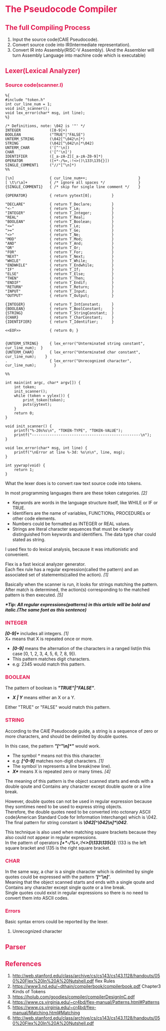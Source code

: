 # __The Pseudocode Compiler__

## __The full Compiling Process__
1. Input the source code(CAIE Pseudocode).
2. Convert source code into IR(Intermediate representation).
3. Convert IR into Assembly(RISC-V Assembly).
(And the Assembler will turn Assembly Language into machine code which is executable)

## __Lexer(Lexical Analyzer)__
### Source code(scanner.l)

```
%{
#include "token.h"
int cur_line_num = 1;
void init_scanner();
void lex_error(char* msg, int line);
%}

/* Definitions, note: \042 is '"' */
INTEGER             ([0-9]+)
BOOLEAN             ("TRUE"|"FALSE")
UNTERM_STRING       (\042[^\042\n]*)
STRING              (\042[^\042\n]*\042)
UNTERM_CHAR         ('[^'\n])
CHAR                ('[^'\n]')
IDENTIFIER          ([_a-zA-Z][_a-zA-Z0-9]*)
OPERATOR            ([+*-/%=,:!<>()\133\135{}])
SINGLE_COMMENT1     ("//"[^\n]*)
%%

[\n]                { cur_line_num++;                       }
[ \t\r\a]+          { /* ignore all spaces */               }
{SINGLE_COMMENT1}   { /* skip for single line comment */    }

{OPERATOR}          { return yytext[0];         }   

"DECLARE"           { return T_Declare;         }
"<-"                { return T_Lm;              }
"INTEGER"           { return T_Integer;         }
"REAL"              { return T_Real;            }
"BOOLEAN"           { return T_Boolean;         }
"<="                { return T_Le;              }
">="                { return T_Ge;              }
"<>"                { return T_Ne;              }
"MOD"               { return T_Mod;             }
"AND"               { return T_And;             }
"OR"                { return T_Or;              }
"FOR"               { return T_For;             }
"NEXT"              { return T_Next;            }
"WHILE"             { return T_While;           }
"ENDWHILE"          { return T_Endwhile;        }
"IF"                { return T_If;              }
"ELSE"              { return T_Else;            }
"THEN"              { return T_Then;            }
"ENDIF"             { return T_Endif;           }
"RETURN"            { return T_Return;          }
"INPUT"             { return T_Input;           }
"OUTPUT"            { return T_Output;          }

{INTEGER}           { return T_IntConstant;     }
{BOOLEAN}           { return T_BoolConstant;    }
{STRING}            { return T_StringConstant;  }
{CHAR}              { return T_CharConstant;    }
{IDENTIFIER}        { return T_Identifier;      }

<<EOF>>             { return 0; }


{UNTERM_STRING}     { lex_error("Unterminated string constant", cur_line_num);  }
{UNTERM_CHAR}       { lex_error("Unterminated char constant", cur_line_num);    }
.                   { lex_error("Unrecognized character", cur_line_num);        }

%%

int main(int argc, char* argv[]) {
    int token;
    init_scanner();
    while (token = yylex()) {
        print_token(token);
        puts(yytext);
    }
    return 0;
}

void init_scanner() {
    printf("%-20s%s\n", "TOKEN-TYPE", "TOKEN-VALUE");
    printf("-------------------------------------------------\n");
}

void lex_error(char* msg, int line) {
    printf("\nError at line %-3d: %s\n\n", line, msg);
}

int yywrap(void) {
    return 1;
}
```

What the lexer does is to convert raw text source code into tokens.  

In most programming languages there are these token categories. *[2]*
- Keywords are words in the language structure itself, like WHILE or IF or TRUE.
- Identifiers are the name of variables, FUNCTIONs, PROCEDUREs or other code elements.
- Numbers could be formatted as INTEGER or REAL values.
- Strings are literal character sequences that must be clearly distinguished from keywords and identifiers. The data type char could stated as string.

I used flex to do lexical analysis, because it was intuitionistic and convenient.

Flex is a fast lexical analyzer generator.   
Each flex rule has a regular expression(called the pattern) and an associated set of statements(called the action). *[1]*  

Basically when the scanner is run, it looks for strings matching the pattern. After match is determined, the action(s) corresponding to the matched pattern is then executed. *[5]*  

___*Tip: All regular expressions(patterns) in this article will be bold and italic.(The same font as this sentence)___

### INTEGER
___[0-9]+___ includes all integers. *[1]*  
X+ means that X is repeated once or more.  
- ___[0-9]___ means the alternation of the characters in a ranged list(in this case [0, 1, 2, 3, 4, 5, 6, 7, 8, 9]).  
- This pattern matches digit characters.  
- e.g: 2345 would match this pattern.

### __BOOLEAN__
The pattern of boolean is ___"TRUE"|"FALSE"___.  
- ___X | Y___ means either an X or a Y.  

Either "TRUE" or "FALSE" would match this pattern.


### __STRING__ 
According to the CAIE Pseudocode guide, a string is a sequence of zero or more characters, and should be delimited by double quotes.  

In this case, the pattern ___"[^"\n]*"___ would work.  
- The symbol ___^___ means not this this character.  
- e.g: ___[^0-9]___ matches non-digit characters. *[1]*  
- The symbol \n represents a line break(new line).  
- ___X*___ means X is repeated zero or many times. *[4]*  

<div></div>

The meaning of this pattern is the object scanned starts and ends with a double qoute and Contains any character except double quote or a line break.  

However, double quotes can not be used in regular expression because they somtimes need to be used to express string objects.  
Therefore, the double quotes need to be converted into octonary ASCII code(American Standard Code for Information Interchange) which is \042.  
The final pattern for string constant is ___\042[^\042\n]*\042___.  

This technique is also used when matching square brackets because they also could not appear in regular expressions.  
In the pattern of operators ___[+*-/%=,:!<>()\133\135{}]___: \133 is the left square bracket and \135 is the right square bracket.  

### __CHAR__
In the same way, a char is a single character which is delimited by single quotes could be expressed with the pattern ___'[^'\n]'___.  
Meaning that the object scanned starts and ends with a single qoute and Contains any character except single quote or a line break.  
Single quotes could exist in regular expressions so there is no need to convert them into ASCII codes.  

### __Errors__
Basic syntax errors could be reported by the lexer.  
1. Unrecognized character 

## __Parser__

## __References__
1. http://web.stanford.edu/class/archive/cs/cs143/cs143.1128/handouts/050%20Flex%20In%20A%20Nutshell.pdf flex Rules  
2. https://www3.nd.edu/~dthain/compilerbook/compilerbook.pdf Chapter3 Kinds of Tokens  
3. https://holub.com/goodies/compiler/compilerDesignInC.pdf  
4. https://www.cs.virginia.edu/~cr4bd/flex-manual/Patterns.html#Patterns
5. https://www.cs.virginia.edu/~cr4bd/flex-manual/Matching.html#Matching
6. http://web.stanford.edu/class/archive/cs/cs143/cs143.1128/handouts/050%20Flex%20In%20A%20Nutshell.pdf 

<style>
    h1{
        color: #E21951; 
    }
    
    h2{
        color: #E21951; 
    }
    
    h3{
        color: #E21951; 
    }
</style>


